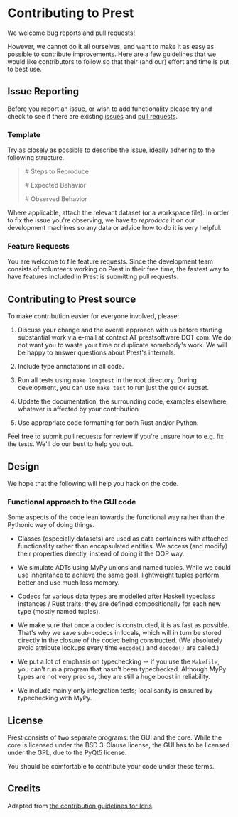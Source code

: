 # Contributing to Prest

We welcome bug reports and pull requests!

However, we cannot do it all ourselves, and want to make it as easy as possible
to contribute improvements.  Here are a few guidelines that we would like
contributors to follow so that their (and our) effort and time is put to best
use.

## Issue Reporting

Before you report an issue, or wish to add functionality please try and check
to see if there are existing
[issues](https://github.com/prestsoftware/prest/issues) and [pull
requests](https://github.com/prestsoftware/prest/pulls).

### Template

Try as closely as possible to describe the issue, ideally adhering to the following structure.

> \# Steps to Reproduce
>
> \# Expected Behavior
> 
> \# Observed Behavior

Where applicable, attach the relevant dataset (or a workspace file). In order
to fix the issue you're observing, we have to _reproduce_ it on our development
machines so any data or advice how to do it is very helpful.

### Feature Requests

You are welcome to file feature requests. Since the development
team consists of volunteers working on Prest in their free time, the
fastest way to have features included in Prest is submitting pull requests.

## Contributing to Prest source

To make contribution easier for everyone involved, please:

1. Discuss your change and the overall approach with us before starting
   substantial work via e-mail at contact AT prestsoftware DOT com.  We do not
   want you to waste your time or duplicate somebody's work.  We will be happy
   to answer questions about Prest's internals.

1. Include type annotations in all code.

1. Run all tests using `make longtest` in the root directory. During
   development, you can use `make test` to run just the quick subset.

1. Update the documentation, the surrounding code, examples elsewhere, whatever
   is affected by your contribution

1. Use appropriate code formatting for both Rust and/or Python.

Feel free to submit pull requests for review if you're unsure how to e.g. fix
the tests.  We'll do our best to help you out.

## Design

We hope that the following will help you hack on the code.

### Functional approach to the GUI code

Some aspects of the code lean towards the functional way rather than the
Pythonic way of doing things.

* Classes (especially datasets) are used as data containers with attached
  functionality rather than encapsulated entities. We access (and modify) their
  properties directly, instead of doing it the OOP way.

* We simulate ADTs using MyPy unions and named tuples. While we could use
  inheritance to achieve the same goal, lightweight tuples perform better and
  use much less memory.

* Codecs for various data types are modelled after Haskell typeclass instances
  / Rust traits; they are defined compositionally for each new type (mostly
  named tuples).

* We make sure that once a codec is constructed, it is as fast as possible.
  That's why we save sub-codecs in locals, which will in turn be stored
  directly in the closure of the codec being constructed. (We absolutely avoid
  attribute lookups every time `encode()` and `decode()` are called.)

* We put a lot of emphasis on typechecking -- if you use the `Makefile`, you
  can't run a program that hasn't been typechecked. Although MyPy types are not
  very precise, they are still a huge boost in reliability.

* We include mainly only integration tests; local sanity is ensured by
  typechecking with MyPy.

## License

Prest consists of two separate programs: the GUI and the core.
While the core is licensed under the BSD 3-Clause license, the GUI has to be
licensed under the GPL, due to the PyQt5 license.

You should be comfortable to contribute your code under these terms.

## Credits

Adapted from [the contribution guidelines for Idris](https://github.com/idris-lang/Idris-dev/).
